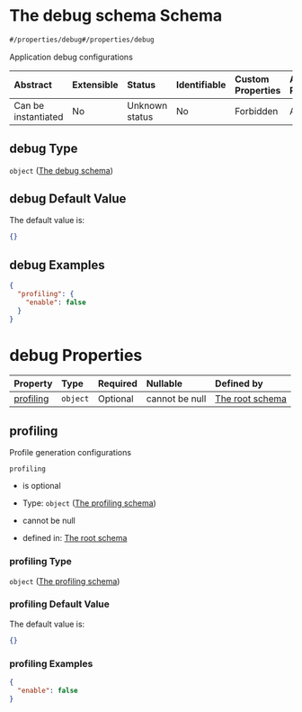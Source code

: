 # The debug schema Schema

```txt
#/properties/debug#/properties/debug
```

Application debug configurations

| Abstract            | Extensible | Status         | Identifiable | Custom Properties | Additional Properties | Access Restrictions | Defined In                                                        |
| :------------------ | :--------- | :------------- | :----------- | :---------------- | :-------------------- | :------------------ | :---------------------------------------------------------------- |
| Can be instantiated | No         | Unknown status | No           | Forbidden         | Allowed               | none                | [values.schema.json\*](values.schema.json "open original schema") |

## debug Type

`object` ([The debug schema](values-properties-the-debug-schema.md))

## debug Default Value

The default value is:

```json
{}
```

## debug Examples

```json
{
  "profiling": {
    "enable": false
  }
}
```

# debug Properties

| Property                | Type     | Required | Nullable       | Defined by                                                                                                                                                                |
| :---------------------- | :------- | :------- | :------------- | :------------------------------------------------------------------------------------------------------------------------------------------------------------------------ |
| [profiling](#profiling) | `object` | Optional | cannot be null | [The root schema](values-properties-the-debug-schema-properties-the-profiling-schema.md "#/properties/debug/properties/profiling#/properties/debug/properties/profiling") |

## profiling

Profile generation configurations

`profiling`

*   is optional

*   Type: `object` ([The profiling schema](values-properties-the-debug-schema-properties-the-profiling-schema.md))

*   cannot be null

*   defined in: [The root schema](values-properties-the-debug-schema-properties-the-profiling-schema.md "#/properties/debug/properties/profiling#/properties/debug/properties/profiling")

### profiling Type

`object` ([The profiling schema](values-properties-the-debug-schema-properties-the-profiling-schema.md))

### profiling Default Value

The default value is:

```json
{}
```

### profiling Examples

```json
{
  "enable": false
}
```
